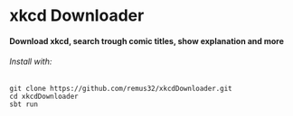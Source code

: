 # xkcd Downloader
#### Download xkcd, search trough comic titles, show explanation and more

###### Install with:
```
git clone https://github.com/remus32/xkcdDownloader.git
cd xkcdDownloader
sbt run
```